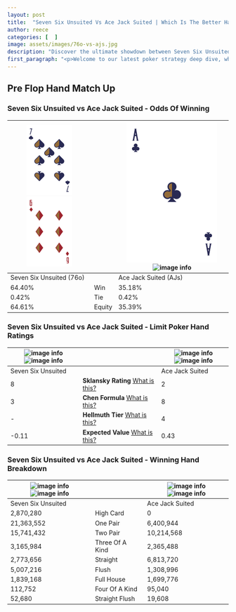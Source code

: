 ```yaml
---
layout: post
title:  "Seven Six Unsuited Vs Ace Jack Suited | Which Is The Better Hand In Poker? A Complete Guide"
author: reece
categories: [  ]
image: assets/images/76o-vs-ajs.jpg
description: "Discover the ultimate showdown between Seven Six Unsuited and Ace Jack Suited in poker! Uncover the odds, strategies, and scenarios where one hand triumphs over the other. Get ready to up your poker game with this thrilling analysis."
first_paragraph: "<p>Welcome to our latest poker strategy deep dive, where we're pitting two distinct hands against each other in a high-stakes showdown: Seven Six Unsuited vs Ace Jack Suited.</p><p>In the dynamic world of poker, every decision counts, and knowing which hand holds the upper hand is key to your success at the table.</p><p>In this article, we'll dissect these two hands, explore the scenarios where one dominates the other, and equip you with the knowledge to make strategic choices that can tip the odds in your favor.</p><p>Get ready to unravel the intriguing dynamics of these poker hands and elevate your game to new heights.</p>"
---
```




[comment]: # (sp0)

## Pre Flop Hand Match Up

<div class="table hand-ratings" markdown="1"> 



### Seven Six Unsuited vs Ace Jack Suited - Odds Of Winning


    
| ![image info](assets/images/hand1/7.png) ![image info](assets/images/hand1/6o.png) |  | ![image info](assets/images/hand2/a.png) ![image info](assets/images/hand2/js.png) |
| -------- | -------- | -------- |
| Seven Six Unsuited (76o) |  | Ace Jack Suited (AJs) |
| 64.40% | Win | 35.18% |
| 0.42% | Tie | 0.42% |
| 64.61% | Equity | 35.39% |




[comment]: # (sp1)



### Seven Six Unsuited vs Ace Jack Suited - Limit Poker Hand Ratings


    
| ![image info](https://www.riverpairs.com/assets/images/hand1/7.png) ![image info](https://www.riverpairs.com/assets/images/hand1/6o.png) |  | ![image info](https://www.riverpairs.com/assets/images/hand2/a.png) ![image info](https://www.riverpairs.com/assets/images/hand2/js.png) |
| -------- | -------- | -------- |
| Seven Six Unsuited |  | Ace Jack Suited |
| 8 | **Sklansky Rating** [What is this?](/sklansky-rating-explained) | 2 |
| 3 | **Chen Formula** [What is this?](/chen-formula-explained) | 8 |
| - | **Hellmuth Tier** [What is this?](/Hellmuth-tier-explained) | 4 |
| -0.11 | **Expected Value** [What is this?](/expected-value-explained) | 0.43 |




[comment]: # (sp2)



### Seven Six Unsuited vs Ace Jack Suited - Winning Hand Breakdown


    
| ![image info](https://www.riverpairs.com/assets/images/hand1/7.png) ![image info](https://www.riverpairs.com/assets/images/hand1/6o.png) |  | ![image info](https://www.riverpairs.com/assets/images/hand2/a.png) ![image info](https://www.riverpairs.com/assets/images/hand2/js.png) |
| -------- | -------- | -------- |
| Seven Six Unsuited |  | Ace Jack Suited |
| 2,870,280 | High Card | 0 |
| 21,363,552 | One Pair | 6,400,944 |
| 15,741,432 | Two Pair | 10,214,568 |
| 3,165,984 | Three Of A Kind | 2,365,488 |
| 2,773,656 | Straight | 6,813,720 |
| 5,007,216 | Flush | 1,308,996 |
| 1,839,168 | Full House | 1,699,776 |
| 112,752 | Four Of A Kind | 95,040 |
| 52,680 | Straight Flush | 19,608 |




[comment]: # (sp3)



</div>

[comment]: # (sp4)



[comment]: # (sp5)

